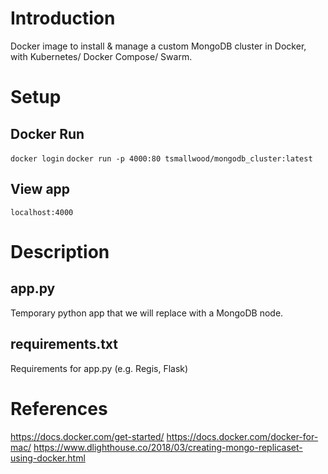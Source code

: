 # Introduction
Docker image to install & manage a custom MongoDB cluster in Docker, with Kubernetes/ Docker Compose/ Swarm.

# Setup
## Docker Run
`docker login`
`docker run -p 4000:80 tsmallwood/mongodb_cluster:latest`

## View app
`localhost:4000`

# Description
## app.py
Temporary python app that we will replace with a MongoDB node.

## requirements.txt
Requirements for app.py (e.g. Regis, Flask)


# References
https://docs.docker.com/get-started/
https://docs.docker.com/docker-for-mac/
https://www.dlighthouse.co/2018/03/creating-mongo-replicaset-using-docker.html
